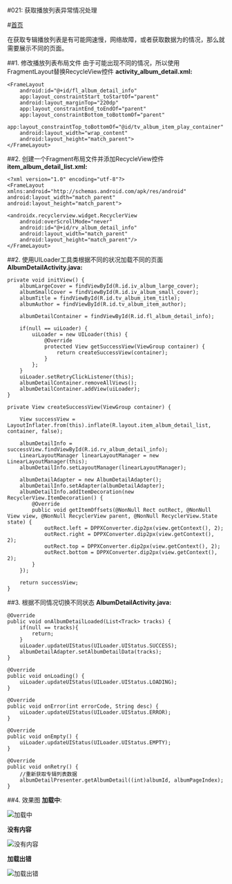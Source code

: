 #021: 获取播放列表异常情况处理

#[首页](./../README.md)

在获取专辑播放列表是有可能网速慢，网络故障，或者获取数据为的情况，那么就需要展示不同的页面。

##1. 修改播放列表布局文件
由于可能出现不同的情况，所以使用FragmentLayout替换RecycleView控件
**activity_album_detail.xml:**

	<FrameLayout
        android:id="@+id/fl_album_detail_info"
        app:layout_constraintStart_toStartOf="parent"
        android:layout_marginTop="220dp"
        app:layout_constraintEnd_toEndOf="parent"
        app:layout_constraintBottom_toBottomOf="parent"
        app:layout_constraintTop_toBottomOf="@id/tv_album_item_play_container"
        android:layout_width="wrap_content"
        android:layout_height="match_parent">
    </FrameLayout>
    
##2. 创建一个Fragment布局文件并添加RecycleView控件
**item_album_detail_list.xml:**

	<?xml version="1.0" encoding="utf-8"?>
	<FrameLayout
    xmlns:android="http://schemas.android.com/apk/res/android"
    android:layout_width="match_parent"
    android:layout_height="match_parent">

    <androidx.recyclerview.widget.RecyclerView
        android:overScrollMode="never"
        android:id="@+id/rv_album_detail_info"
        android:layout_width="match_parent"
        android:layout_height="match_parent"/>
	</FrameLayout>

##2. 使用UILoader工具类根据不同的状况加载不同的页面
**AlbumDetailActivity.java:**

	private void initView() {
        albumLargeCover = findViewById(R.id.iv_album_large_cover);
        albumSmallCover = findViewById(R.id.iv_album_small_cover);
        albumTitle = findViewById(R.id.tv_album_item_title);
        albumAuthor = findViewById(R.id.tv_album_item_author);

        albumDetailContainer = findViewById(R.id.fl_album_detail_info);

        if(null == uiLoader) {
            uiLoader = new UILoader(this) {
                @Override
                protected View getSuccessView(ViewGroup container) {
                    return createSuccessView(container);
                }
            };
        }
        uiLoader.setRetryClickListener(this);
        albumDetailContainer.removeAllViews();
        albumDetailContainer.addView(uiLoader);
    }
   
   	private View createSuccessView(ViewGroup container) {

        View successView = LayoutInflater.from(this).inflate(R.layout.item_album_detail_list, container, false);

        albumDetailInfo = successView.findViewById(R.id.rv_album_detail_info);
        LinearLayoutManager linearLayoutManager = new LinearLayoutManager(this);
        albumDetailInfo.setLayoutManager(linearLayoutManager);

        albumDetailAdapter = new AlbumDetailAdapter();
        albumDetailInfo.setAdapter(albumDetailAdapter);
        albumDetailInfo.addItemDecoration(new RecyclerView.ItemDecoration() {
            @Override
            public void getItemOffsets(@NonNull Rect outRect, @NonNull View view, @NonNull RecyclerView parent, @NonNull RecyclerView.State state) {
                outRect.left = DPPXConverter.dip2px(view.getContext(), 2);
                outRect.right = DPPXConverter.dip2px(view.getContext(), 2);
                outRect.top = DPPXConverter.dip2px(view.getContext(), 2);
                outRect.bottom = DPPXConverter.dip2px(view.getContext(), 2);
            }
        });

        return successView;
    }

##3. 根据不同情况切换不同状态 
**AlbumDetailActivity.java:**

	@Override
    public void onAlbumDetailLoaded(List<Track> tracks) {
        if(null == tracks){
            return;
        }
        uiLoader.updateUIStatus(UILoader.UIStatus.SUCCESS);
        albumDetailAdapter.setAlbumDetailData(tracks);
    }
    
    @Override
    public void onLoading() {
        uiLoader.updateUIStatus(UILoader.UIStatus.LOADING);
    }

    @Override
    public void onError(int errorCode, String desc) {
        uiLoader.updateUIStatus(UILoader.UIStatus.ERROR);
    }

    @Override
    public void onEmpty() {
        uiLoader.updateUIStatus(UILoader.UIStatus.EMPTY);
    }
    
    @Override
    public void onRetry() {
        //重新获取专辑列表数据
        albumDetailPresenter.getAlbumDetail((int)albumId, albumPageIndex);
    }
    
##4. 效果图
**加载中**:

![加载中](./pics/AlbumDetailItemExceptionLoading.png)

**没有内容**

![没有内容](./pics/AlbumDetailItemExceptionEmpty.png)

**加载出错**

![加载出错](./pics/AlbumDetailItemExceptionError.png)